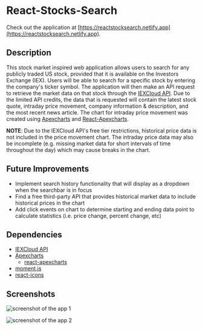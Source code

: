 # React-Stocks-Search

Check out the application at [https://reactstocksearch.netlify.app](https://reactstocksearch.netlify.app).

## Description
This stock market inspired web application allows users to search for any publicly traded US stock, provided that it is available on the Investors Exchange (IEX). Users will be able to search for a specific stock by entering the company's ticker symbol. The application will then make an API request to retrieve the market data on that stock through the [IEXCloud API](https://iexcloud.io). Due to the limited API credits, the data that is requested will contain the latest stock quote, intraday price movement, company information & description, and the most recent news article. The chart for intraday price movement was created using [Apexcharts](https://apexcharts.com/) and [React-Apexcharts](https://www.npmjs.com/package/react-apexcharts).

**NOTE**: Due to the IEXCloud API's free tier restrictions, historical price data is not included in the price movement chart. The intraday price data may also be incomplete (e.g. missing market data for short intervals of time throughout the day) which may cause breaks in the chart.

## Future Improvements
- Implement search history functionality that will display as a dropdown when the searchbar is in focus
- Find a free third-party API that provides historical market data to include historical prices in the chart
- Add click events on chart to determine starting and ending data point to calculate statistics (i.e. price change, percent change, etc)

## Dependencies
- [IEXCloud API](https://iexcloud.io)
- [Apexcharts](https://apexcharts.com/)
  - [react-apexcharts](https://www.npmjs.com/package/react-apexcharts)
- [moment.js](https://momentjs.com/)
- [react-icons](https://react-icons.github.io/react-icons)

## Screenshots
![screenshot of the app 1](https://res.cloudinary.com/ricky-ho/image/upload/v1628835882/Stocks%20Search/stocksearch_1280.png)

![screenshot of the app 2](https://res.cloudinary.com/ricky-ho/image/upload/v1628837122/Stocks%20Search/stocksearch_2_ovgmwf.png)

